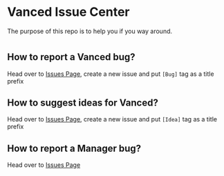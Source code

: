 # Vanced Issue Center

The purpose of this repo is to help you if you way around.
#
## How to report a Vanced bug?
Head over to [Issues Page](https://github.com/YTVanced/Vanced/issues), create a new issue and put `[Bug]` tag as a title prefix

## How to suggest ideas for Vanced?
Head over to [Issues Page](https://github.com/YTVanced/Vanced/issues), create a new issue and put `[Idea]` tag as a title prefix

## How to report a Manager bug?
Head over to [Issues Page](https://github.com/YTVanced/VancedManager/issues)
